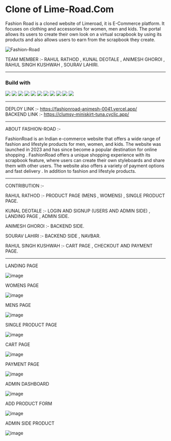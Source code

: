 <!-- # finicky-scarecrow-1328 -->

# Clone of Lime-Road.Com

Fashion Road is a cloned website of Limeroad, it is E-Commerce platform. It focuses on clothing and accessories for women, men and kids. The portal allows its users to create their own look on a virtual scrapbook by using its products and also allows users to earn from the scrapbook they create.


![Fashion-Road](https://github.com/RahulRathod5181/finicky-scarecrow-1328/assets/112802532/3b932f1a-9798-4fb8-9ad1-69abc31db607)

TEAM MEMBER :- RAHUL RATHOD , KUNAL DEOTALE , ANIMESH GHOROI , RAHUL SINGH KUSHWAH , SOURAV LAHIRI.

----------------------------------------------------------------------------------------------------------------------------------------------------------------

### Build with

<div style={display:'flex', flex-direction:'row'}>
<img src="https://custom-icon-badges.demolab.com/badge/-React_Js%20-black?style=for-the-badge&logoColor=blue&logo=react" style="max-width: 100%;"/>
<img src="https://custom-icon-badges.demolab.com/badge/-JavaScript%20-black?style=for-the-badge&logoColor=yellow&logo=javascript" style="max-width: 100%;"/>
<img src="https://custom-icon-badges.demolab.com/badge/-Redux%20-black?style=for-the-badge&logoColor=purple&logo=redux" style="max-width: 100%;"/>
<img src="https://custom-icon-badges.demolab.com/badge/-HTML5%20-black?style=for-the-badge&logoColor=orange&logo=html5" style="max-width: 100%;"/>
<img src="https://custom-icon-badges.demolab.com/badge/-CSS3%20-black?style=for-the-badge&logoColor=blue&logo=css3" style="max-width: 100%;"/>
<img src="https://custom-icon-badges.demolab.com/badge/-Axios%20-black?style=for-the-badge&logoColor=pink&logo=axios" style="max-width: 100%;"/>
<img src="https://custom-icon-badges.demolab.com/badge/-styled_components%20-black?style=for-the-badge&logoColor=blue&logo=styles" style="max-width: 100%;"/>
<img src="https://custom-icon-badges.demolab.com/badge/-JSON%20-black?style=for-the-badge&logoColor=blue&logo=json" style="max-width: 100%;"/>
<img src="https://custom-icon-badges.demolab.com/badge/-Chakra UI%20-black?style=for-the-badge&logoColor=teal&logo=chakra_ui" style="max-width: 100%;"/>
<img src="https://custom-icon-badges.demolab.com/badge/-Node_Js%20-black?style=for-the-badge&logoColor=blue&logo=react" style="max-width: 100%;"/>
<img src="https://custom-icon-badges.demolab.com/badge/-MongoDB%20-black?style=for-the-badge&logoColor=blue&logo=react" style="max-width: 100%;"/>
</div>


------------------------------------------------------------------------------------------------------------------------------------------------------------------

DEPLOY LINK :- https://fashionroad-animesh-0041.vercel.app/
<br/>
BACKEND LINK :- https://clumsy-miniskirt-tuna.cyclic.app/

-----------------------------------------------------------------------------------------------------------------------------------------------------------------
ABOUT FASHION-ROAD :-


FashionRoad is an Indian e-commerce website that offers a wide range of fashion and lifestyle products for men, women, and kids. The website was launched in 2023 and has since become a popular destination for online shopping . FashionRoad offers a unique shopping experience with its scrapbook feature, where users can create their own styleboards and share them with other users. The website also offers a variety of payment options and fast delivery . In addition to fashion and lifestyle products.


------------------------------------------------------------------------------------------------------------------------------------------------------------------

CONTRIBUTION :- 

RAHUL RATHOD :- PRODUCT PAGE (MENS , WOMENS) , SINGLE PRODUCT PAGE.



KUNAL DEOTALE :- LOGIN AND SIGNUP (USERS AND ADMIN SIDE) , LANDING PAGE , ADMIN SIDE.



ANIMESH GHOROI :- BACKEND SIDE.



SOURAV LAHIRI :- BACKEND SIDE , NAVBAR.



RAHUL SINGH KUSHWAH :- CART PAGE , CHECKOUT AND PAYMENT PAGE.


------------------------------------------------------------------------------------------------------------------------------------------------------------------





LANDING PAGE 


![image](https://github.com/RahulRathod5181/finicky-scarecrow-1328/assets/95977696/0e103113-59ce-4ba0-808c-e0032738a6c0)


WOMENS PAGE


![image](https://github.com/RahulRathod5181/finicky-scarecrow-1328/assets/95977696/3f760768-503c-4f83-a5fd-55ab7ff58f9c)



MENS PAGE


![image](https://github.com/RahulRathod5181/finicky-scarecrow-1328/assets/95977696/50970ddf-7e9d-4845-8083-31fc7370c65a)




SINGLE PRODUCT PAGE 


![image](https://github.com/RahulRathod5181/finicky-scarecrow-1328/assets/95977696/6745a242-09ba-4696-87c3-c0da97773ba9)




CART PAGE 


![image](https://github.com/RahulRathod5181/finicky-scarecrow-1328/assets/95977696/9bf6dc10-f85e-453e-9a78-7425cd5dec10)





PAYMENT PAGE 


![image](https://github.com/RahulRathod5181/finicky-scarecrow-1328/assets/95977696/3f2fceb7-9724-4a09-867f-642c1373aa91)




ADMIN DASHBOARD


![image](https://github.com/RahulRathod5181/finicky-scarecrow-1328/assets/95977696/7c3e40cf-cfa8-4611-960f-22ac771df5ac)




ADD PRODUCT FORM


![image](https://github.com/RahulRathod5181/finicky-scarecrow-1328/assets/95977696/9819254d-29da-4af3-8f04-51e54a7a0acf)





ADMIN SIDE PRODUCT


![image](https://github.com/RahulRathod5181/finicky-scarecrow-1328/assets/95977696/89b07a06-8102-4003-ad9d-243cf236f5e0)

